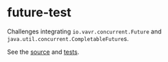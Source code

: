 # future-test

Challenges integrating `io.vavr.concurrent.Future` and `java.util.concurrent.CompletableFuture`s.

See the [source](./src/main/java/dfee/future/Handler.java) and [tests](./src/test/java/dfee/future/HandlerTest.java).
